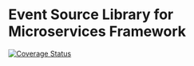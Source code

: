 # Event Source Library for Microservices Framework

[![Coverage Status](https://coveralls.io/repos/github/hmcts/cp-event-store/badge.svg?branch=main)](https://coveralls.io/github/hmcts/cp-event-store?branch=main)

